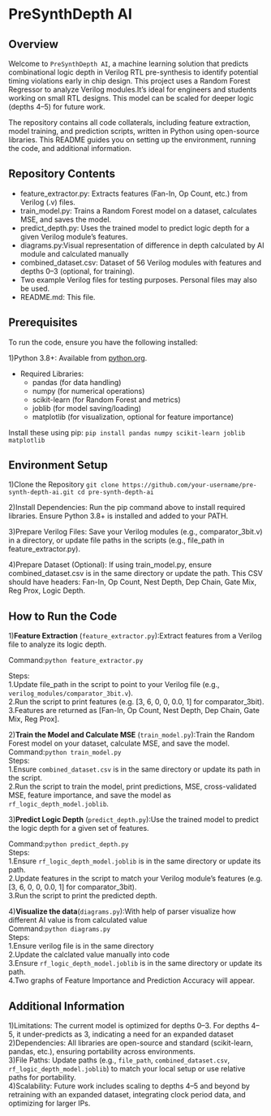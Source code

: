 # PreSynthDepth AI

## Overview
Welcome to `PreSynthDepth AI`, a machine learning solution that predicts combinational logic depth in Verilog RTL pre-synthesis to identify potential timing violations early in chip design. This project uses a Random Forest Regressor to analyze Verilog modules.It’s ideal for engineers and students working on small RTL designs. This model can be scaled for deeper logic (depths 4–5) for future work.

The repository contains all code collaterals, including feature extraction, model training, and prediction scripts, written in Python using open-source libraries. This README guides you on setting up the environment, running the code, and additional information.

## Repository Contents
- feature_extractor.py: Extracts features (Fan-In, Op Count, etc.) from Verilog (.v) files.
- train_model.py: Trains a Random Forest model on a dataset, calculates MSE, and saves the model.
- predict_depth.py: Uses the trained model to predict logic depth for a given Verilog module’s features.
- diagrams.py:Visual representation of difference in depth calculated by AI module and calculated manually
- combined_dataset.csv: Dataset of 56 Verilog modules with features and depths 0–3 (optional, for training).
- Two example Verilog files for testing purposes. Personal files may also be used.
- README.md: This file.

## Prerequisites
To run the code, ensure you have the following installed:

1)Python 3.8+: Available from [python.org](https://www.python.org/downloads/).
- Required Libraries:
  - pandas (for data handling)
  - numpy (for numerical operations)
  - scikit-learn (for Random Forest and metrics)
  - joblib (for model saving/loading)
  - matplotlib (for visualization, optional for feature importance)


Install these using pip:
`pip install pandas numpy scikit-learn joblib matplotlib`

## Environment Setup
1)Clone the Repository
`git clone https://github.com/your-username/pre-synth-depth-ai.git
cd pre-synth-depth-ai`

2)Install Dependencies: Run the pip command above to install required libraries. Ensure Python 3.8+ is installed and added to your PATH.

3)Prepare Verilog Files:
Save your Verilog modules (e.g., comparator_3bit.v) in a directory, or update file paths in the scripts (e.g., file_path in feature_extractor.py).

4)Prepare Dataset (Optional):
If using train_model.py, ensure combined_dataset.csv is in the same directory or update the path. This CSV should have headers: Fan-In, Op Count, Nest Depth, Dep Chain, Gate Mix, Reg Prox, Logic Depth.

## How to Run the Code
1)**Feature Extraction** (`feature_extractor.py`):Extract features from a Verilog file to analyze its logic depth.

Command:`python feature_extractor.py`

Steps:\
1.Update file_path in the script to point to your Verilog file (e.g., `verilog_modules/comparator_3bit.v`).\
2.Run the script to print features (e.g. [3, 6, 0, 0, 0.0, 1] for comparator_3bit).\
3.Features are returned as [Fan-In, Op Count, Nest Depth, Dep Chain, Gate Mix, Reg Prox].

2)**Train the Model and Calculate MSE** (`train_model.py`):Train the Random Forest model on your dataset, calculate MSE, and save the model.\
Command:`python train_model.py`\
Steps:\
1.Ensure `combined_dataset.csv` is in the same directory or update its path in the script.\
2.Run the script to train the model, print predictions, MSE, cross-validated MSE, feature importance, and save the model as `rf_logic_depth_model.joblib`.


3)**Predict Logic Depth** (`predict_depth.py`):Use the trained model to predict the logic depth for a given set of features.

Command:`python predict_depth.py`\
Steps:\
1.Ensure `rf_logic_depth_model.joblib` is in the same directory or update its path.\
2.Update features in the script to match your Verilog module’s features (e.g. [3, 6, 0, 0, 0.0, 1] for comparator_3bit).\
3.Run the script to print the predicted depth.

4)**Visualize the data**(`diagrams.py`):With help of parser visualize how different AI value is from calculated value\
Command:`python diagrams.py`\
Steps:\
1.Ensure verilog file is in the same directory\
2.Update the calclated value manually into code\
3.Ensure `rf_logic_depth_model.joblib` is in the same directory or update its path.\
4.Two graphs of Feature Importance and Prediction Accuracy will appear.

## Additional Information
1)Limitations: The current model is optimized for depths 0–3. For depths 4–5, it under-predicts as 3, indicating a need for an expanded dataset\
2)Dependencies: All libraries are open-source and standard (scikit-learn, pandas, etc.), ensuring portability across environments.\
3)File Paths: Update paths (e.g., ``file_path``, ``combined_dataset.csv``, ``rf_logic_depth_model.joblib``) to match your local setup or use relative paths for portability.\
4)Scalability: Future work includes scaling to depths 4–5 and beyond by retraining with an expanded dataset, integrating clock period data, and optimizing for larger IPs.




